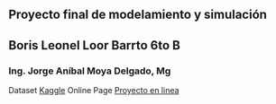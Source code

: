 ## Proyecto final de modelamiento y simulación
## Boris Leonel Loor Barrto 6to B
### Ing. Jorge Aníbal Moya Delgado, Mg
Dataset [Kaggle](https://www.kaggle.com/datasets/aungpyaeap/supermarket-sales)
Online Page [Proyecto en linea](https://final-simulacion.herokuapp.com)
